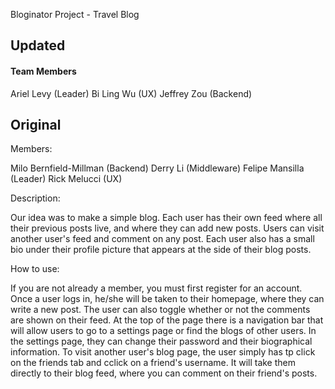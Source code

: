 Bloginator Project - Travel Blog

## Updated

#### Team Members
Ariel Levy (Leader)
Bi Ling Wu (UX)
Jeffrey Zou (Backend)

## Original

Members:

Milo Bernfield-Millman (Backend)
Derry Li (Middleware)
Felipe Mansilla (Leader)
Rick Melucci (UX)

Description:

Our idea was to make a simple blog. Each user has their own feed where all their previous posts live, and where they can add new posts. Users can visit another user's feed and comment on any post. Each user also has a small bio under their profile picture that appears at the side of their blog posts.

How to use:

If you are not already a member, you must first register for an account. Once a user logs in, he/she will be taken to their homepage, where they can write a new post. The user can also toggle whether or not the comments are shown on their feed. At the top of the page there is a navigation bar that will allow users to go to a settings page or find the blogs of other users. In the settings page, they can change their password and their biographical information. To visit another user's blog page, the user simply has tp click on the friends tab and cclick on a friend's username. It will take them directly to their blog feed, where you can comment on their friend's posts. 

